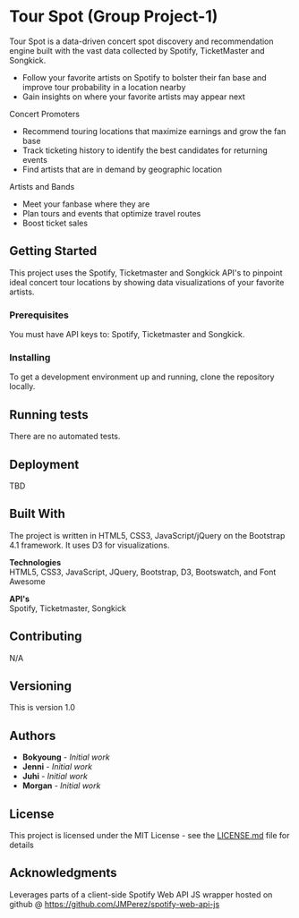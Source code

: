 # Tour Spot (Group Project-1)

Tour Spot is a data-driven concert spot discovery and recommendation engine built with the vast data collected by Spotify, TicketMaster and Songkick.

- Follow your favorite artists on Spotify to bolster their fan base and improve tour probability in a location nearby
- Gain insights on where your favorite artists may appear next

Concert Promoters
- Recommend touring locations that maximize earnings and grow the fan base
- Track ticketing history to identify the best candidates for returning events
- Find artists that are in demand by geographic location

Artists and Bands
- Meet your fanbase where they are
- Plan tours and events that optimize travel routes
- Boost ticket sales

## Getting Started

This project uses the Spotify, Ticketmaster and Songkick API's to pinpoint ideal concert tour locations by showing data visualizations of your favorite artists.

### Prerequisites

You must have API keys to: Spotify, Ticketmaster and Songkick.

### Installing

To get a development environment up and running, clone the repository locally.

## Running tests

There are no automated tests.

## Deployment

TBD

## Built With

The project is written in HTML5, CSS3, JavaScript/jQuery on the Bootstrap 4.1 framework. It uses D3 for visualizations.

**Technologies**\
HTML5, CSS3, JavaScript, JQuery, Bootstrap, D3, Bootswatch, and Font Awesome

**API's**\
Spotify, Ticketmaster, Songkick

## Contributing

N/A

## Versioning

This is version 1.0

## Authors

* **Bokyoung** - *Initial work*
* **Jenni** - *Initial work*
* **Juhi** - *Initial work*
* **Morgan** - *Initial work*


## License

This project is licensed under the MIT License - see the [LICENSE.md](LICENSE.md) file for details

## Acknowledgments

Leverages parts of a client-side Spotify Web API JS wrapper hosted on github @ <https://github.com/JMPerez/spotify-web-api-js>
